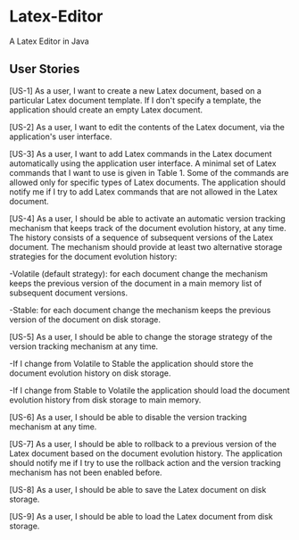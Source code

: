 # Latex-Editor

A Latex Editor in Java

## User Stories

[US-1] As a user, I want to create a new Latex document, based on a particular Latex document template. If I don't specify a template, the application should create an empty Latex document.

[US-2] As a user, I want to edit the contents of the Latex document, via the application's user interface.

[US-3] As a user, I want to add Latex commands in the Latex document automatically using the application user interface. A minimal set of Latex commands that I want to use is given in Table 1. Some of the commands are allowed only for specific types of Latex documents. The application should notify me if I try to add Latex commands that are not allowed in the Latex document.

[US-4] As a user, I should be able to activate an automatic version tracking mechanism that keeps track of the document evolution history, at any time. The history consists of a sequence of subsequent versions of the Latex document. The mechanism should provide at least two alternative storage strategies for the document evolution history:

-Volatile (default strategy): for each document change the mechanism keeps the previous version of the document in a main memory list of subsequent document versions.

-Stable: for each document change the mechanism keeps the previous version of the document on disk storage.

[US-5] As a user, I should be able to change the storage strategy of the version tracking mechanism at any time.

-If I change from Volatile to Stable the application should store the document evolution history on disk storage.

-If I change from Stable to Volatile the application should load the document evolution history from disk storage to main memory.

[US-6] As a user, I should be able to disable the version tracking mechanism at any time.

[US-7] As a user, I should be able to rollback to a previous version of the Latex document based on the document evolution history. The application should notify me if I try to use the rollback action and the version tracking mechanism has not been enabled before.

[US-8] As a user, I should be able to save the Latex document on disk storage.

[US-9] As a user, I should be able to load the Latex document from disk storage.



